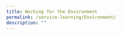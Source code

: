 ```yaml
---
title: Working for the Environment
permalink: /service-learning/Environment/
description: ""
---
```

